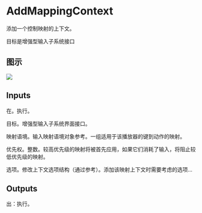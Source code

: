 # AddMappingContext

添加一个控制映射的上下文。

目标是增强型输入子系统接口

## 图示

![]($-20221218-19165693.png)

## Inputs

在。执行。

目标。增强型输入子系统界面接口。

映射语境。输入映射语境对象参考。一组适用于该播放器的键到动作的映射。

优先权。整数。较高优先级的映射将被首先应用，如果它们消耗了输入，将阻止较低优先级的映射。

选项。修改上下文选项结构（通过参考）。添加该映射上下文时需要考虑的选项...  

## Outputs

出：执行。
